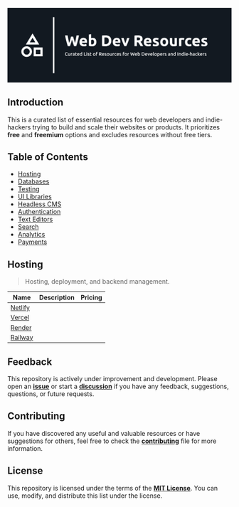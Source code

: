 ![Web Dev Resources](./banner.png)

## Introduction

This is a curated list of essential resources for web developers and indie-hackers trying
to build and scale their websites or products. It prioritizes **free** and **freemium**
options and excludes resources without free tiers.

## Table of Contents

-  [Hosting](#-hosting)
-  [Databases](#-databases)
-  [Testing](#-testing)
-  [UI Libraries](#-ui-libraries)
-  [Headless CMS](#-headless-cms)
-  [Authentication](#-authentication)
-  [Text Editors](#-text-editors)
-  [Search](#-search)
-  [Analytics](#-analytics)
-  [Payments](#-payments)

## Hosting

> Hosting, deployment, and backend management.

| Name                           | Description | Pricing |
| ------------------------------ | ----------- | ------- |
| [Netlify](https://netlify.com) |             |         |
| [Vercel](https://vercel.com)   |             |         |
| [Render](https://render.com)   |             |         |
| [Railway](https://railway.app) |             |         |

## Feedback

This repository is actively under improvement and development.
Please open an [**issue**](https://github.com/syahrizaldev/webdev-resources/issues)
or start a [**discussion**](https://github.com/syahrizaldev/webdev-resources/discussions)
if you have any feedback, suggestions, questions, or future requests.

## Contributing

If you have discovered any useful and valuable resources or have suggestions for others,
feel free to check the [**contributing**](./contributing.md) file for more information.

## License

This repository is licensed under the terms of the [**MIT License**](./license).
You can use, modify, and distribute this list under the license.
